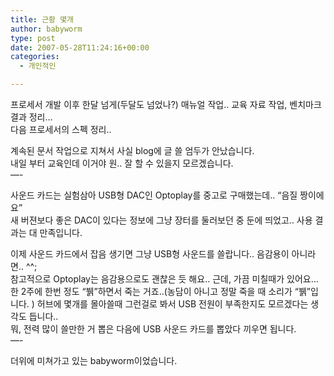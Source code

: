 ```yaml
---
title: 근황 몇개
author: babyworm
type: post
date: 2007-05-28T11:24:16+00:00
categories:
  - 개인적인

---
```

프로세서 개발 이후 한달 넘게(두달도 넘었나?) 매뉴얼 작업.. 교육 자료 작업, 벤치마크 결과 정리…<br>
다음 프로세서의 스펙 정리..

계속된 문서 작업으로 지쳐서 사실 blog에 글 쓸 엄두가 안났습니다.<br>
내일 부터 교육인데 이거야 원.. 잘 할 수 있을지 모르겠습니다.<br>
—-

사운드 카드는 실험삼아 USB형 DAC인 Optoplay를 중고로 구매했는데.. “음질 짱이에요”<br>
새 버젼보다 좋은 DAC이 있다는 정보에 그냥 장터를 둘러보던 중 둔에 띄었고.. 사용 결과는 대 만족입니다. 

이제 사운드 카드에서 잡음 생기면 그냥 USB형 사운드를 쓸랍니다.. 음감용이 아니라면.. ^^;<br>
참고적으로 Optoplay는 음감용으로도 괜찮은 듯 해요.. 근데, 가끔 미칠때가 있어요… 한 2주에 한번 정도 “뷁”하면서 죽는 거죠..(농담이 아니고 정말 죽을 때 소리가 “뷁”입니다. ) 허브에 몇개를 몰아쓸때 그런걸로 봐서 USB 전원이 부족한지도 모르겠다는 생각도 듭니다..<br>
뭐, 전력 많이 쓸만한 거 뽑은 다음에 USB 사운드 카드를 뽑았다 끼우면 됩니다.<br>
—-

더위에 미쳐가고 있는 babyworm이었습니다.
